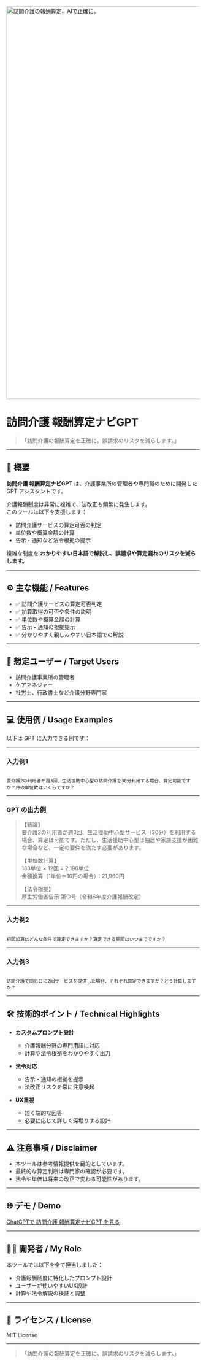<p>
  <img width="1536" height="1024" alt="訪問介護の報酬算定、AIで正確に。" src="https://github.com/user-attachments/assets/ed3f48a2-2a9c-49fe-9394-3473fdf60d8f" />

</p>

# 訪問介護 報酬算定ナビGPT

> 「訪問介護の報酬算定を正確に。誤請求のリスクを減らします。」

---

## 📌 概要

**訪問介護 報酬算定ナビGPT** は、介護事業所の管理者や専門職のために開発した GPT アシスタントです。

介護報酬制度は非常に複雑で、法改正も頻繁に発生します。  
このツールは以下を支援します：

- 訪問介護サービスの算定可否の判定
- 単位数や概算金額の計算
- 告示・通知など法令根拠の提示

複雑な制度を **わかりやすい日本語で解説し、誤請求や算定漏れのリスクを減らします。**

---

## ⚙️ 主な機能 / Features

- ✅ 訪問介護サービスの算定可否判定
- ✅ 加算取得の可否や条件の説明
- ✅ 単位数や概算金額の計算
- ✅ 告示・通知の根拠提示
- ✅ 分かりやすく親しみやすい日本語での解説

---

## 🎯 想定ユーザー / Target Users

- 訪問介護事業所の管理者
- ケアマネジャー
- 社労士、行政書士など介護分野専門家

---

## 💻 使用例 / Usage Examples

以下は GPT に入力できる例です：

---

### 入力例1

```

要介護2の利用者が週3回、生活援助中心型の訪問介護を30分利用する場合、算定可能ですか？月の単位数はいくらですか？

```

---

### GPT の出力例

> 【結論】  
> 要介護2の利用者が週3回、生活援助中心型サービス（30分）を利用する場合、算定は可能です。ただし、生活援助中心型は独居や家族支援が困難な場合など、一定の要件を満たす必要があります。  
>
> 【単位数計算】  
> 183単位 × 12回 = 2,196単位  
> 金額換算（1単位＝10円の場合）：21,960円  
>
> 【法令根拠】  
> 厚生労働省告示 第○号（令和6年度介護報酬改定）

---

### 入力例2

```

初回加算はどんな条件で算定できますか？算定できる期間はいつまでですか？

```

---

### 入力例3

```

訪問介護で同じ日に2回サービスを提供した場合、それぞれ算定できますか？どう計算しますか？

```

---

## 🛠 技術的ポイント / Technical Highlights

- **カスタムプロンプト設計**
  - 介護報酬分野の専門用語に対応
  - 計算や法令根拠をわかりやすく出力

- **法令対応**
  - 告示・通知の根拠を提示
  - 法改正リスクを常に注意喚起

- **UX重視**
  - 短く端的な回答
  - 必要に応じて詳しく深堀りする設計

---

## ⚠️ 注意事項 / Disclaimer

- 本ツールは参考情報提供を目的としています。
- 最終的な算定判断は専門家の確認が必要です。
- 法令や単価は将来の改正で変わる可能性があります。

---

## 🌐 デモ / Demo

[ChatGPTで 訪問介護 報酬算定ナビGPT を見る](https://chatgpt.com/g/g-6871b2d7e26c81919d81b3d70bdce95d-wen-jie-hu-bao-chou-suan-ding-nahigpt)

---

## 👨‍💻 開発者 / My Role

本ツールでは以下を全て担当しました：

- 介護報酬制度に特化したプロンプト設計
- ユーザーが使いやすいUX設計
- 計算や法令解説の検証と調整

---

## 📄 ライセンス / License

MIT License

---

> 「訪問介護の報酬算定を正確に。誤請求のリスクを減らします。」
```
